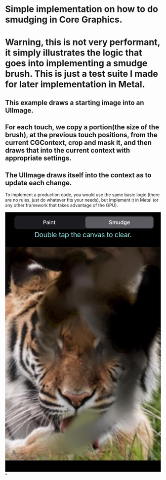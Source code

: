 # Simple implementation on how to do smudging in Core Graphics.

# Warning, this is not very performant, it simply illustrates the logic that goes into implementing a smudge brush. This is just a test suite I made for later implementation in Metal.

## This example draws a starting image into an UIImage.

## For each touch, we copy a portion(the size of the brush), at the previous touch positions, from the current CGContext, crop and mask it, and then draws that into the current context with appropriate settings.

## The UIImage draws itself into the context as to update each change.

To implement a production code, you would use the same basic logic (there are no rules, just do whatever fits your needs), but implement it in Metal (or any other framework that takes advantage of the GPU).

![Alt text](appscreen.jpg?raw=true "App Screen")"
